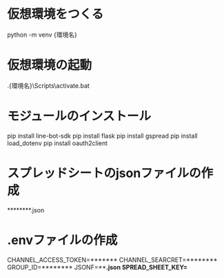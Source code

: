 # 仮想環境をつくる
python -m venv {環境名}

# 仮想環境の起動
.\{環境名}\Scripts\activate.bat

# モジュールのインストール
pip install line-bot-sdk
pip install flask
pip install gspread
pip install load_dotenv
pip install oauth2client

# スプレッドシートのjsonファイルの作成
********.json

# .envファイルの作成
CHANNEL_ACCESS_TOKEN=*******
CHANNEL_SEARCRET=********
GROUP_ID=********
JSONF=********.json
SPREAD_SHEET_KEY=******

